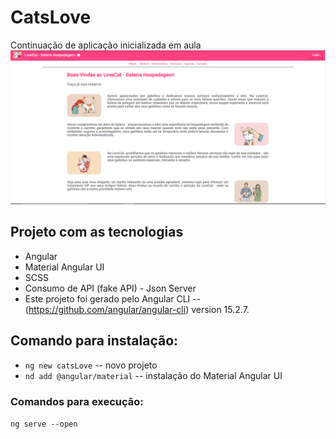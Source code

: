 # CatsLove
Continuação de aplicação inicializada em aula
![foto1](./src/assets/aplicacao.png)

## Projeto com as tecnologias
- Angular
- Material Angular UI
- SCSS
- Consumo de API (fake API) - Json Server
- Este projeto foi gerado pelo Angular CLI -- (https://github.com/angular/angular-cli) version 15.2.7.

## Comando para instalação:
- `ng new catsLove` -- novo projeto
- `nd add @angular/material` -- instalação do Material Angular UI

### Comandos para execução:
`ng serve --open`
